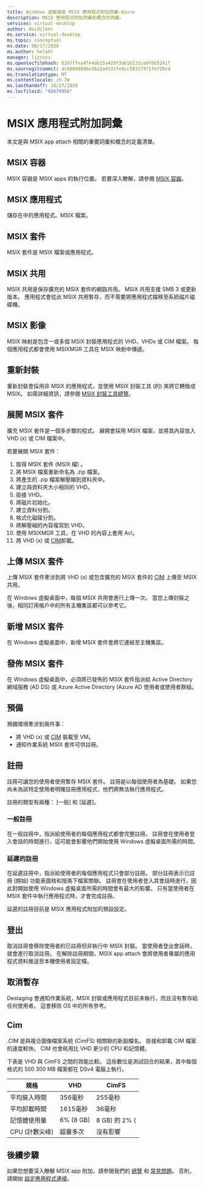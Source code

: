 ```yaml
---
title: Windows 虛擬桌面 MSIX 應用程式附加詞彙-Azure
description: MSIX 應用程式附加詞彙和概念的詞彙。
services: virtual-desktop
author: Heidilohr
ms.service: virtual-desktop
ms.topic: conceptual
ms.date: 08/17/2020
ms.author: helohr
manager: lizross
ms.openlocfilehash: 6107ffea4fe4d615a42973ab1b231ca9f6b5241f
ms.sourcegitcommit: 4cb89d880be26a2a4531fedcc59317471fe729cd
ms.translationtype: MT
ms.contentlocale: zh-TW
ms.lasthandoff: 10/27/2020
ms.locfileid: "92674956"
---
```

# <a name="msix-app-attach-glossary"></a>MSIX 應用程式附加詞彙

本文是與 MSIX app attach 相關的重要詞彙和概念的定義清單。

## <a name="msix-container"></a>MSIX 容器

MSIX 容器是 MSIX apps 的執行位置。 若要深入瞭解，請參閱 [MSIX 容器](/windows/msix/msix-container)。

## <a name="msix-application"></a>MSIX 應用程式 

儲存在中的應用程式。MSIX 檔案。

## <a name="msix-package"></a>MSIX 套件 

MSIX 套件是 MSIX 檔案或應用程式。

## <a name="msix-share"></a>MSIX 共用

MSIX 共用是保存擴充的 MSIX 套件的網路共用。 MSIX 共用支援 SMB 3 或更新版本。 應用程式會從此 MSIX 共用暫存，而不需要將應用程式檔移至系統磁片磁碟機。

## <a name="msix-image"></a>MSIX 影像

MSIX 映射是包含一或多個 MSIX 封裝應用程式的 VHD、VHDx 或 CIM 檔案。 每個應用程式都會使用 MSIXMGR 工具在 MSIX 映射中傳遞。

## <a name="repackage"></a>重新封裝

重新封裝會採用非 MSIX 的應用程式，並使用 MSIX 封裝工具 (的) 來將它轉換成 MSIX。 如需詳細資訊，請參閱 [MSIX 封裝工具總覽](/windows/msix/packaging-tool/tool-overview)。

## <a name="expand-an-msix-package"></a>展開 MSIX 套件

擴充 MSIX 套件是一個多步驟的程式。 展開會採用 MSIX 檔案，並將其內容放入 VHD (x) 或 CIM 檔案中。 

若要展開 MSIX 套件：

1. 取得 MSIX 套件 (MSIX 檔) 。
2. 將 MSIX 檔案重新命名為 .zip 檔案。
3. 將產生的 .zip 檔案解壓縮到資料夾中。
4. 建立與資料夾大小相同的 VHD。
5. 掛接 VHD。
6. 將磁片初始化。
7. 建立資料分割。
8. 格式化磁碟分割。
9. 將解壓縮的內容複寫到 VHD。
10. 使用 MSIXMGR 工具，在 VHD 的內容上套用 Acl。
11. 將 VHD (x) 或 [CIM](#cim)卸載。

## <a name="upload-an-msix-package"></a>上傳 MSIX 套件 

上傳 MSIX 套件牽涉到將 VHD (x) 或包含擴充的 MSIX 套件的 [CIM](#cim) 上傳至 MSIX 共用。

在 Windows 虛擬桌面中，每個 MSIX 共用會進行上傳一次。 當您上傳封裝之後，相同訂用帳戶中的所有主機集區都可以參考它。

## <a name="add-an-msix-package"></a>新增 MSIX 套件

在 Windows 虛擬桌面中，新增 MSIX 套件會將它連結至主機集區。

## <a name="publish-an-msix-package"></a>發佈 MSIX 套件 

在 Windows 虛擬桌面中，必須將已發佈的 MSIX 套件指派給 Active Directory 網域服務 (AD DS) 或 Azure Active Directory (Azure AD 使用者或使用者群組。

## <a name="staging"></a>預備

預備環境牽涉到兩件事：

- 將 VHD (x) 或 [CIM](#cim) 裝載至 VM。
- 通知作業系統 MSIX 套件可供註冊。

## <a name="registration"></a>註冊

註冊可讓您的使用者使用暫存 MSIX 套件。 註冊是以每個使用者為基礎。 如果您尚未為該特定使用者明確註冊應用程式，他們將無法執行應用程式。

註冊的類型有兩種： [一般] 和 [延遲]。

### <a name="regular-registration"></a>一般註冊

在一般註冊中，指派給使用者的每個應用程式都會完整註冊。 註冊會在使用者登入會話的時間進行，這可能會影響他們開始使用 Windows 虛擬桌面所需的時間。

### <a name="delayed-registration"></a>延遲的註冊

在延遲註冊中，指派給使用者的每個應用程式只會部分註冊。 部分註冊表示已註冊 [開始] 功能表圖格和按兩下檔案關聯。 註冊會在使用者登入其會話時進行，因此對開始使用 Windows 虛擬桌面所需的時間會有最大的影響。 只有當使用者在 MSIX 套件中執行應用程式時，才會完成註冊。

延遲的註冊目前是 MSIX 應用程式附加的預設設定。

## <a name="deregistration"></a>登出

取消註冊會移除使用者的已註冊但非執行中 MSIX 封裝。 當使用者登出會話時，就會進行取消註冊。 在解除註冊期間，MSIX app attach 會將使用者專屬的應用程式資料推送至本機使用者設定檔。

## <a name="destage"></a>取消暫存

Destaging 會通知作業系統，MSIX 封裝或應用程式目前未執行，而且沒有暫存給任何使用者。 這會移除 OS 中的所有參考。

## <a name="cim"></a>Cim

.CIM 是與複合圖像檔案系統 (CimFS) 相關聯的新副檔名。 掛接和卸載 CIM 檔案的速度較快。 CIM 也會耗用比 VHD 更少的 CPU 和記憶體。

下表是 VHD 與 CimFS 之間的效能比較。 這些數位是測試回合的結果，其中每個格式的 500 300 MB 檔案都在 DSv4 電腦上執行。

|  規格                          | VHD                     | CimFS   |
|---------------------------------|--------------------------|-----------|
| 平均裝入時間     | 356毫秒                     | 255毫秒      |
| 平均卸載時間   | 1615毫秒                    | 36毫秒       |
| 記憶體使用量 | 6% (8 GB)                       | 8 GB) 的 2% (       |
| CPU (計數尖峰)           | 超量多次 | 沒有影響 |

## <a name="next-steps"></a>後續步驟

如果您想要深入瞭解 MSIX app 附加，請參閱我們的 [總覽](what-is-app-attach.md) 和 [常見問題](app-attach-faq.md)。 否則，請開始 [設定應用程式連接](app-attach.md)。
